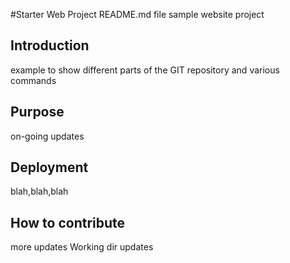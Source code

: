 #Starter Web Project README.md file
sample website project
## Introduction
example to show different parts of the GIT repository and various commands
## Purpose
on-going updates
## Deployment
blah,blah,blah
## How to contribute 
more updates
Working dir updates